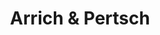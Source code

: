 ---
title: "Arrich & Pertsch"
url: /klagenfurt-am-woerthersee/arrich-und-pertsch/
shop: Kleidung
---
